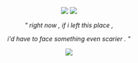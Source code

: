 <p align="center">
<img src="

<p align="center"> 
<img src="https://github.com/itsONLYS3X/FENTanyl/blob/c1ef287463da7484f31d09e9941fdd01e7461d3a/Untitled522_20250120152738.png">

<p align="center">
  <i>" right now , if i left this place ,
<p align="center">
  i'd have to face something even scarier . "</i>

  <p align="center">
<img src="https://github.com/itsONLYS3X/itsONLYS3X/blob/3ace2ce95e95c91002d264f9907a999c9d9d89ec/IMG_4023.webp">
